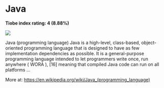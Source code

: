 # Java
**Tiobe index rating: 4 (8.88%)**



![](https://cdn.freebiesupply.com/logos/large/2x/java-1-logo-png-transparent.png)

Java (programming language) Java is a high-level, class-based, object-oriented programming language that is designed to have as few implementation dependencies as possible. It is a general-purpose programming language intended to let programmers write once, run anywhere ( WORA ), [16] meaning that compiled Java code can run on all platforms ...

More at: https://en.wikipedia.org/wiki/Java_(programming_language)

